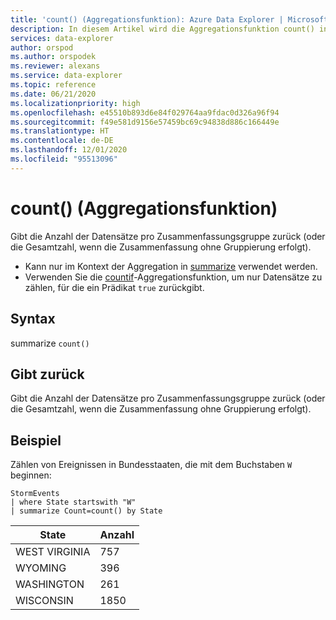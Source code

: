 ```yaml
---
title: 'count() (Aggregationsfunktion): Azure Data Explorer | Microsoft-Dokumentation'
description: In diesem Artikel wird die Aggregationsfunktion count() in Azure Data Explorer beschrieben.
services: data-explorer
author: orspod
ms.author: orspodek
ms.reviewer: alexans
ms.service: data-explorer
ms.topic: reference
ms.date: 06/21/2020
ms.localizationpriority: high
ms.openlocfilehash: e45510b893d6e84f029764aa9fdac0d326a96f94
ms.sourcegitcommit: f49e581d9156e57459bc69c94838d886c166449e
ms.translationtype: HT
ms.contentlocale: de-DE
ms.lasthandoff: 12/01/2020
ms.locfileid: "95513096"
---
```

# <a name="count-aggregation-function"></a>count() (Aggregationsfunktion)

Gibt die Anzahl der Datensätze pro Zusammenfassungsgruppe zurück (oder die Gesamtzahl, wenn die Zusammenfassung ohne Gruppierung erfolgt).

* Kann nur im Kontext der Aggregation in [summarize](summarizeoperator.md) verwendet werden.
* Verwenden Sie die [countif](countif-aggfunction.md)-Aggregationsfunktion, um nur Datensätze zu zählen, für die ein Prädikat `true` zurückgibt.

## <a name="syntax"></a>Syntax

summarize `count()`

## <a name="returns"></a>Gibt zurück

Gibt die Anzahl der Datensätze pro Zusammenfassungsgruppe zurück (oder die Gesamtzahl, wenn die Zusammenfassung ohne Gruppierung erfolgt).

## <a name="example"></a>Beispiel

Zählen von Ereignissen in Bundesstaaten, die mit dem Buchstaben `W` beginnen:

<!-- csl: https://help.kusto.windows.net/Samples -->
```kusto
StormEvents
| where State startswith "W"
| summarize Count=count() by State
```

|State|Anzahl|
|---|---|
|WEST VIRGINIA|757|
|WYOMING|396|
|WASHINGTON|261|
|WISCONSIN|1850|
